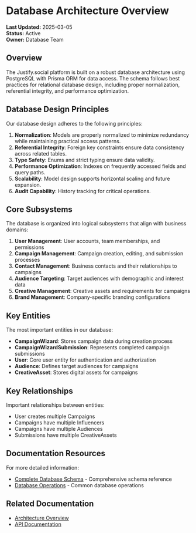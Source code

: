 # Database Architecture Overview

**Last Updated:** 2025-03-05  
**Status:** Active  
**Owner:** Database Team

## Overview

The Justify.social platform is built on a robust database architecture using PostgreSQL with Prisma ORM for data access. The schema follows best practices for relational database design, including proper normalization, referential integrity, and performance optimization.

## Database Design Principles

Our database design adheres to the following principles:

1. **Normalization**: Models are properly normalized to minimize redundancy while maintaining practical access patterns.
2. **Referential Integrity**: Foreign key constraints ensure data consistency across related tables.
3. **Type Safety**: Enums and strict typing ensure data validity.
4. **Performance Optimization**: Indexes on frequently accessed fields and query paths.
5. **Scalability**: Model design supports horizontal scaling and future expansion.
6. **Audit Capability**: History tracking for critical operations.

## Core Subsystems

The database is organized into logical subsystems that align with business domains:

1. **User Management**: User accounts, team memberships, and permissions
2. **Campaign Management**: Campaign creation, editing, and submission processes
3. **Contact Management**: Business contacts and their relationships to campaigns
4. **Audience Targeting**: Target audiences with demographic and interest data
5. **Creative Management**: Creative assets and requirements for campaigns
6. **Brand Management**: Company-specific branding configurations

## Key Entities

The most important entities in our database:

- **CampaignWizard**: Stores campaign data during creation process
- **CampaignWizardSubmission**: Represents completed campaign submissions
- **User**: Core user entity for authentication and authorization
- **Audience**: Defines target audiences for campaigns
- **CreativeAsset**: Stores digital assets for campaigns

## Key Relationships

Important relationships between entities:

- User creates multiple Campaigns
- Campaigns have multiple Influencers
- Campaigns have multiple Audiences
- Submissions have multiple CreativeAssets

## Documentation Resources

For more detailed information:

- [Complete Database Schema](./schema.md) - Comprehensive schema reference
- [Database Operations](./operations.md) - Common database operations

## Related Documentation

- [Architecture Overview](../architecture/overview.md)
- [API Documentation](../apis/overview.md)
